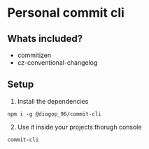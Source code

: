 
# Personal commit cli

## Whats included?

* commitizen
* cz-conventional-changelog

## Setup

1. Install the dependencies

```
npm i -g @diogop_96/commit-cli
```

2. Use it inside your projects thorugh console

```
commit-cli
```
